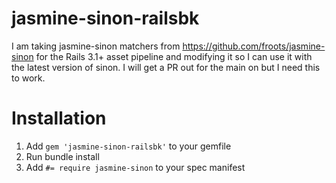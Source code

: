 jasmine-sinon-railsbk
=====================

I am taking jasmine-sinon matchers from https://github.com/froots/jasmine-sinon for the Rails 3.1+ asset pipeline and modifying it so I can use it with the latest version of sinon. I will get a PR out for the main on but I need this to work.

Installation
============

1. Add ```gem 'jasmine-sinon-railsbk'``` to your gemfile
2. Run bundle install
3. Add ```#= require jasmine-sinon``` to your spec manifest

